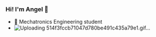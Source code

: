 ### Hi! I'm Angel 👋

- 🔭 Mechatronics Engineering student
- ![Uploading 514f3fccb71047d780be491c435a79e1.gif…]()

